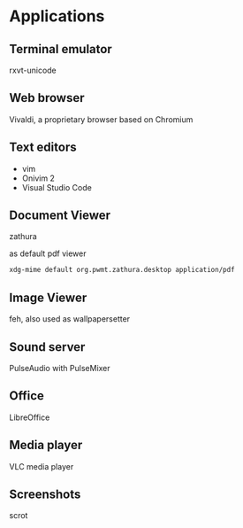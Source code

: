 # Applications

## Terminal emulator
rxvt-unicode

## Web browser
Vivaldi, a proprietary browser based on Chromium

## Text editors
* vim
* Onivim 2
* Visual Studio Code

## Document Viewer
zathura

as default pdf viewer
```sh
xdg-mime default org.pwmt.zathura.desktop application/pdf
```

## Image Viewer
feh, also used as wallpapersetter

## Sound server
PulseAudio with PulseMixer

## Office
LibreOffice

## Media player
VLC media player

## Screenshots
scrot
